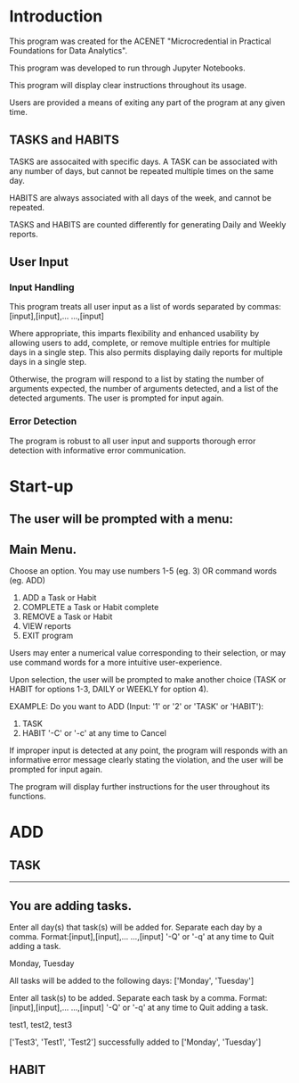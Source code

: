 # Introduction
This program was created for the ACENET "Microcredential in Practical Foundations for Data Analytics".

This program was developed to run through Jupyter Notebooks.

This program will display clear instructions throughout its usage.

Users are provided a means of exiting any part of the program at any given time.

## TASKS and HABITS

TASKS are assocaited with specific days. A TASK can be associated with any number of days, but cannot
be repeated multiple times on the same day.

HABITS are always associated with all days of the week, and cannot be repeated. 

TASKS and HABITS are counted differently for generating Daily and Weekly reports.

## User Input

### Input Handling
This program treats all user input as a list of words separated by commas:
[input],[input],... ...,[input]

Where appropriate, this imparts flexibility and enhanced usability by allowing users to add, complete,
or remove multiple entries for multiple days in a single step. This also permits displaying daily reports
for multiple days in a single step.

Otherwise, the program will respond to a list by stating the number of arguments expected,
the number of arguments detected, and a list of the detected arguments. The user is prompted for input
again.

### Error Detection
The program is robust to all user input and supports thorough error detection with informative error 
communication.

# Start-up
The user will be prompted with a menu:
----------------------------
Main Menu.
----------------------------

Choose an option. You may use numbers 1-5 (eg. 3) OR command words (eg. ADD)

1) ADD a Task or Habit
2) COMPLETE a Task or Habit complete
3) REMOVE a Task or Habit
4) VIEW reports
5) EXIT program

Users may enter a numerical value corresponding to their selection, or may use command words for a more 
intuitive user-experience.

Upon selection, the user will be prompted to make another choice (TASK or HABIT for options 1-3, DAILY 
or WEEKLY for option 4).

EXAMPLE:
Do you want to ADD (Input: '1' or '2' or 'TASK' or 'HABIT'): 
1) TASK
2) HABIT
'-C' or '-c' at any time to Cancel

If improper input is detected at any point, the program will responds with an informative error message 
clearly stating the violation, and the user will be prompted for input again.

The program will display further instructions for the user throughout its functions.

# ADD

## TASK

---------------------
You are adding tasks.
---------------------

Enter all day(s) that task(s) will be added for. Separate each day by a comma.
Format:[input],[input],... ...,[input]
'-Q' or '-q' at any time to Quit adding a task.

 Monday, Tuesday


All tasks will be added to the following days:
['Monday', 'Tuesday']

Enter all task(s) to be added. Separate each task by a comma.
Format:[input],[input],... ...,[input]
'-Q' or '-q' at any time to Quit adding a task.

 test1, test2, test3


['Test3', 'Test1', 'Test2'] successfully added to ['Monday', 'Tuesday']

## HABIT

